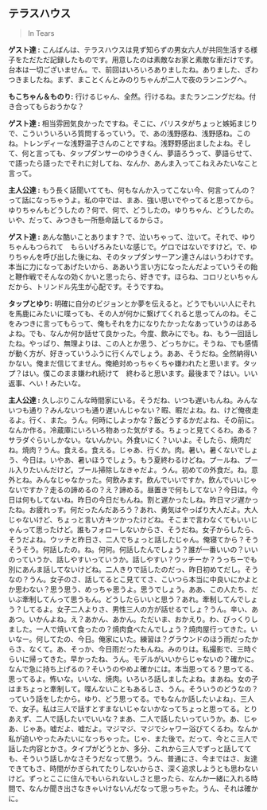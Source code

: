 ##  テラスハウス 

> In Tears 

**ゲスト達 :**    こんばんは、テラスハウスは見ず知らずの男女六人が共同生活する様子をただただ記録したものです。用意したのは素敵なお家と素敵な車だけです。台本は一切ございません。で、前回はいろいろありましたね。ありました、ざわつきましたね。まず、まことくんとみのりちゃんが二人で夜のランニングへ。

**もこちゃん＆ものり:**   行けるじゃん、全然。行けるね。またランニングだね。付き合ってもらおうかな？

**ゲスト達 :**   相当雰囲気良かったですね。そこに、バリスタがちょっと嫉妬まじりで、こういういろいろ質問するっていう。で、あの浅野感ね、浅野感ね。このね。トレンディーな浅野温子さんのことですね。浅野野感出ましたよね。そして、何と言っても、タップダンサーのゆうきくん、夢語ろうって、夢語らせて、で語ったら語ったでそれに対してね、なんか、あんま入ってこねえみたいなこと言って。

**主人公達  :**  もう長く話聞いてても、何もなんか入ってこない今、何言ってんの？って話になっちゃうよ。私の中では、まあ、強い思いでやってると思ってから。ゆりちゃんもどうしたの？何で、何で、どうしたの。ゆりちゃん、どうしたの。いや、だって、みつきも一所懸命話してるからさ。

 **ゲスト達 :**  あんな酷いことあります？で、泣いちゃって、泣いて。それで、ゆりちゃんもつられて　もらいげろみたいな感じで。ゲロではないですけど。で、ゆりちゃんを呼び出した後にね、そのタップダンサーアン達さんはいうわけです。本当に力になってあげたいから、ああいう言い方になったんだよっていうその飴と鞭作戦でそんなの効くかいと思ったら、好きです。ほらね、コロリといちゃんだから、トリンドル先生が心配です。そうですね。

**タップとゆり:**  明確に自分のビジョンとか夢を伝えると。どうでもいい人にそれを馬鹿にみたいに喋っても、その人が何かに繋げてくれると思ってんのね。そこをみつきに言ってもらって、俺もそれを力になりたかったなあっていうのはあるよね。でも、なんか何か話せて良かった。今度、飲みにでも。ね、もう一回話したね。やっぱり、無理よりは、この人とか思う、どっちかに。そうね、でも感情が動く方が、好きっていうふうに行くんでしょう。ああ、そうだね。全然納得いかない。俺まだ信じてません。俺絶対めっちゃくちゃ嫌われたと思います。タップ？はい。僕このまま嫌われ続けて　終わると思います。最後まで？はい。いい返事、へい！みたいな。

**主人公達  :**  久しぶりこんな時間家にいる。そうだね、いつも遅いもんね。みんないつも通り？みんないつも通り遅いんじゃない？暇、暇だよね。ね、けど俺夜走るよ。行く、また。うん。何時にしよっかな？飯どうするかだよね、その前に。なんか作る。冷蔵庫にいろいろ物あった気がする。ちょっと見てくるわ。ある？サラダぐらいしかない。ないんかい。外食いにく？いいよ。そしたら、焼肉だね。焼肉？うん。食える。食える。じゃあ、行くか。肉。暑い。暑くないでしょう、今日は。いやあ、暑いほうでしょう。もう夏終わるけどね。プールね、プール入りたいんだけど。プール掃除しなきゃだよ。うん。初めての外食だ。ね。意外とね。みんなじゃなかった。何飲みます。飲んでいいですか。飲んでいいじゃないですか？走るの諦めるの？え？諦める。昼置きで何もしてない？今日は。今日は何もしてないね。昨日の今日だもんね。割と遅かったしね。昨日マジ遅かったね。お疲れっす。何だったんだあろう？あれ、勇気はやっぱり大人だよ。大人じゃないけど、ちょっと言い方キツかったけどね。そこまで言わなくてもいいじゃんって思ったけど。誰もフォローしないからさ、そうだね。女子からしたら、そうだよね。ウッチと昨日さ、二人でちょっと話したじゃん。俺寝てから？そうそうそう。何話したの。ね。何何。何話したんでしょう？誰が一番いいの？いいのっていうか、話しやすいっていうか。話しやすい？ウッチーか？うっちーでも別にあんま話してないけどね。二人きりで話したのだっ、昨日初めてだし。そうなの？うん。女子のさ、話してるとこ見ててさ、こいつら本当に中良いにかよとか思わない？思う思う、めっちゃ思うよ。思うでしょう。ああ、この人たち、だいぶ牽制してんって思うもん。どうしたらいいと思う？あれ。牽制してんでしょう？してるよ。女子二人よりさ、男性三人の方が話せるでしょ？うん。辛い、ああつ。いかんよね。え？あかん、あかん。ただいま、おかえり。わ、びっくりしました。一人で焼いて食ったの？焼肉食べたんでしょう？焼肉屋行ってきた。いいなー。何してたの、今日。俺家にいた。練習は？グラウンドのほう雨だったからさ、なくて。あ、そっか、今日雨だったもんね。みのりは。私撮影で、三時ぐらいに帰ってきた。早かったね、うん。モデルがいいからじゃないの？確かに。なんで急に持ち上げるの？そいうのやめよ確かには。本当思ってる？思ってる、思ってるよ。怖いな。いいな、焼肉。いろいろ話しましたよね。まあね。女の子はまちょっと牽制して。喋んないこともあるしさ、うん。そういうのどうなの？っていう話をしたから。ゆり、どう思ってる。でもなんか話したいよね」、三人で、女子。私は三人で話すとすまないじゃないかなってちょっと思ってる。とりあえず、二人で話したいでいいな？まあ、二人で話したいっていうか。あ、じゃあ、じゃあ。嘘だよ、嘘だよ。マジマジ、マジでシャワー浴びてくるわ。なんか私が追いやったみたいになっちゃった。じゃ、また後で。だって、今とこ三人で話した内容とかさ。タイプがどうとか、多分、これから三人でずっと話してても、そういう話しかなさそうだなって思う。うん、普通にさ、今まではさ、友達できてもさ、時間がかぎられてたりしないからさ、深く追求しようとも思わないけど。ずっとここに住んでもいられないしさと思ったら、なんか一緒に入れる時間で、なんか聞き出さなきゃいけないんだなって思っちゃた。うん、それは確かに。



















